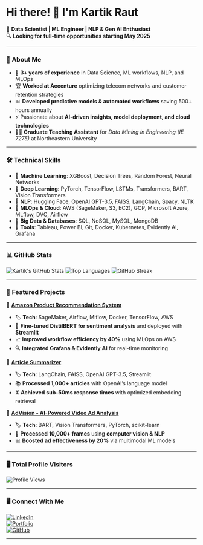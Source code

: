 # Hi there! 👋 I'm Kartik Raut

🚀 **Data Scientist | ML Engineer | NLP & Gen AI Enthusiast**  
🔍 **Looking for full-time opportunities starting May 2025**  

---

### 📌 **About Me**
- 🎯 **3+ years of experience** in Data Science, ML workflows, NLP, and MLOps  
- 🏆 **Worked at Accenture** optimizing telecom networks and customer retention strategies  
- 📊 **Developed predictive models & automated workflows** saving 500+ hours annually  
- ⚡ Passionate about **AI-driven insights, model deployment, and cloud technologies**  
- 🧑‍🏫 **Graduate Teaching Assistant** for *Data Mining in Engineering (IE 7275)* at Northeastern University  

---

### 🛠 **Technical Skills**
- 🔹 **Machine Learning**: XGBoost, Decision Trees, Random Forest, Neural Networks  
- 🔹 **Deep Learning**: PyTorch, TensorFlow, LSTMs, Transformers, BART, Vision Transformers  
- 🔹 **NLP**: Hugging Face, OpenAI GPT-3.5, FAISS, LangChain, Spacy, NLTK  
- 🔹 **MLOps & Cloud**: AWS (SageMaker, S3, EC2), GCP, Microsoft Azure, MLflow, DVC, Airflow  
- 🔹 **Big Data & Databases**: SQL, NoSQL, MySQL, MongoDB  
- 🔹 **Tools**: Tableau, Power BI, Git, Docker, Kubernetes, Evidently AI, Grafana  

---

### 📊 **GitHub Stats**
![Kartik's GitHub Stats](https://github-readme-stats.vercel.app/api?username=kartikraut98&show_icons=true&theme=radical)
![Top Languages](https://github-readme-stats.vercel.app/api/top-langs/?username=kartikraut98&layout=compact&theme=radical)
![GitHub Streak](https://github-readme-streak-stats.herokuapp.com/?user=kartikraut98&theme=dark)

---

### 🚀 **Featured Projects**
🔹 **[Amazon Product Recommendation System](https://github.com/kartikraut98/Amazon-Customer-Sentiment-Analyser.git)**
- 🏷 **Tech**: SageMaker, Airflow, Mlflow, Docker, TensorFlow, AWS  
- 🤖 **Fine-tuned DistilBERT for sentiment analysis** and deployed with **Streamlit**  
- 📈 **Improved workflow efficiency by 40%** using MLOps on AWS  
- 🔍 **Integrated Grafana & Evidently AI** for real-time monitoring  

🔹 **[Article Summarizer](https://github.com/kartikraut98/Article-summarizer.git)**
- 🏷 **Tech**: LangChain, FAISS, OpenAI GPT-3.5, Streamlit  
- 📚 **Processed 1,000+ articles** with OpenAI’s language model  
- ⏳ **Achieved sub-50ms response times** with optimized embedding retrieval  

🔹 **[AdVision - AI-Powered Video Ad Analysis](https://github.com/kartikraut98/AdVision-AI-Enhanced-Evaluation-of-Video-Advertisement-Components.git)**
- 🏷 **Tech**: BART, Vision Transformers, PyTorch, scikit-learn  
- 🎥 **Processed 10,000+ frames** using **computer vision & NLP**  
- 📊 **Boosted ad effectiveness by 20%** via multimodal ML models  

---

### 🖥️ **Total Profile Visitors**
![Profile Views](https://komarev.com/ghpvc/?username=kartikraut98&color=blue)

---

### 🖥️ **Connect With Me**
[![LinkedIn](https://img.shields.io/badge/LinkedIn-Connect-blue?style=flat&logo=linkedin)](https://www.linkedin.com/in/kartik-raut/)  
[![Portfolio](https://img.shields.io/badge/Portfolio-Visit-lightgrey?style=flat&logo=google-chrome)](https://kartikraut98.github.io/Kartik_Raut_Portfolio/)  
[![GitHub](https://img.shields.io/badge/GitHub-Follow-black?style=flat&logo=github)](https://github.com/kartikraut98)  

---


